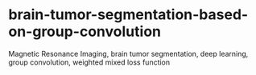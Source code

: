 # brain-tumor-segmentation-based-on-group-convolution
Magnetic Resonance Imaging, brain tumor segmentation, deep learning, group convolution, weighted mixed loss function
